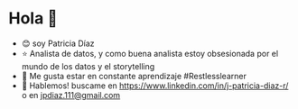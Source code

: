 # Hola 👋  
- 😊 soy Patricia Díaz 
- ⭐️ Analista de datos, y como buena analista estoy obsesionada por el mundo de los datos y el storytelling 
- 🌱 Me gusta estar en constante aprendizaje #Restlesslearner
- 🌝 Hablemos! buscame en https://www.linkedin.com/in/j-patricia-diaz-r/ o en jpdiaz.111@gmail.com

<!---
JPatoDiaz/JPatoDiaz is a ✨ special ✨ repository because its `README.md` (this file) appears on your GitHub profile.
You can click the Preview link to take a look at your changes.
--->
